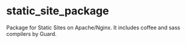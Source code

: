 static_site_package
===================

Package for Static Sites on Apache/Nginx. It includes coffee and sass compilers by Guard.